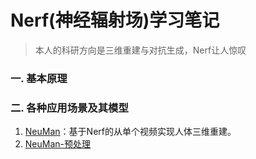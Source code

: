 # Nerf(神经辐射场)学习笔记

>本人的科研方向是三维重建与对抗生成，Nerf让人惊叹

### 一. 基本原理

### 二. 各种应用场景及其模型
1. [NeuMan](NeuMan.md)：基于Nerf的从单个视频实现人体三维重建。
2. [NeuMan-预处理](NeuMan-预处理.md)


